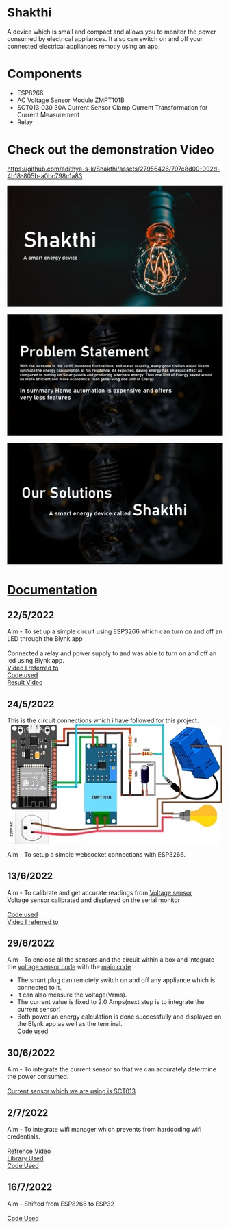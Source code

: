 
# Shakthi

A device which is small and compact and allows you to monitor the power consumed by electrical appliances.
It also can switch on and off your connected electrical appliances remotly using an app.

# Components
- ESP8266
- AC Voltage Sensor Module ZMPT101B
- SCT013‑030 30A Current Sensor Clamp Current Transformation for Current Measurement
- Relay

# Check out the demonstration Video


https://github.com/adithya-s-k/Shakthi/assets/27956426/797e8d00-092d-4b18-805b-a0bc798c1a83


[![videolink](https://github.com/adithya-s-k/Shakthi/blob/master/Archives/Assets/Slide1.PNG)](https://youtu.be/kS_2ZGTF39I)

[![videolink](https://github.com/adithya-s-k/Shakthi/blob/master/Archives/Assets/Slide2.PNG)](https://youtu.be/kS_2ZGTF39I)

[![videolink](https://github.com/adithya-s-k/Shakthi/blob/master/Archives/Assets/Slide3.PNG)](https://youtu.be/kS_2ZGTF39I)

# [Documentation](https://github.com/adithya-s-k/Shakthi/blob/master/Documentation.md)
## 22/5/2022

Aim - To set up a simple circuit using ESP3266 which can turn on and off an LED through the Blynk app
\
\
Connected a relay and power supply to and was able to turn on and off an led using Blynk app.
\
[Video I referred to](https://youtu.be/HFGP1YqUPy0)
\
[Code used](https://github.com/adithya-s-k/Shakthi/blob/d94287c6fe34f4617cba3545bfbc44f00065b80b/Remote_blink_control)
\
[Result Video](https://github.com/adithya-s-k/Shakthi/blob/b4589c9ca509b027ca998b03486c893b244e8cc1/Archives/Assets/blynk_led_relay.mp4)

## 24/5/2022

This is the circuit connections which i have followed for this project.
\
![circuit Connections](https://github.com/adithya-s-k/Shakthi/blob/master/Archives/Assets/circuit_diagram.jpg)

Aim - To setup a simple websocket connections with ESP3266.
## 13/6/2022

Aim - To calibrate and get accurate readings from [Voltage sensor](https://robu.in/product/ac-voltage-sensor-module-zmpt101b-single-phase/)
\
Voltage sensor calibrated and displayed on the serial monitor
\
\
[Code used](https://github.com/adithya-s-k/Shakthi/blob/master/Archives/Smart_Plug/voltage_measurment/voltage_measurment.ino)
\
[Video I referred to](https://youtu.be/EaTBNvZ7C-Q)

## 29/6/2022

Aim - To enclose all the sensors and the circuit within a box and integrate the [voltage sensor code](https://github.com/adithya-s-k/Shakthi/blob/master/Archives/Smart_Plug/voltage_measurment/voltage_measurment.ino) with the [main code](https://github.com/adithya-s-k/Shakthi/blob/d94287c6fe34f4617cba3545bfbc44f00065b80b/Remote_blink_control)
- The smart plug can remotely switch on and off any appliance which is connected to it.
- It can also measure the voltage(Vrms).
- The current value is fixed to 2.0 Amps(next step is to integrate the current sensor)
- Both power an energy calculation is done successfully and displayed on the Blynk app as well as the terminal.
\
[Code used](https://github.com/adithya-s-k/Shakthi/blob/master/Archives/Smart_Plug/node_mcu_relay/node_mcu_relay.ino#L1)
## 30/6/2022

Aim - To integrate the current sensor so that we can accurately determine the power consumed.
\
\
[Current sensor which we are using is SCT013](https://robu.in/product/sct-013-060-non-invasive-ac-current-sensor-clamp-sensor-60a/) 

## 2/7/2022

Aim - To integrate wifi manager which prevents from hardcoding wifi credentials.
\
\
[Refrence Video](https://youtu.be/dQw4w9WgXcQ)
\
[Library Used](https://github.com/tzapu/WiFiManager)
\
[Code Used](https://github.com/adithya-s-k/Shakthi/blob/master/Archives/Wifi_manager/Wifi_manager_basic/Wifi_manager_basic.ino#L1)

## 16/7/2022

Aim - Shifted from ESP8266 to ESP32
\
\
[Code Used](https://github.com/adithya-s-k/Shakthi/blob/master/Archives/Smart_Plug/ESP32_voltage_current_sensor)

